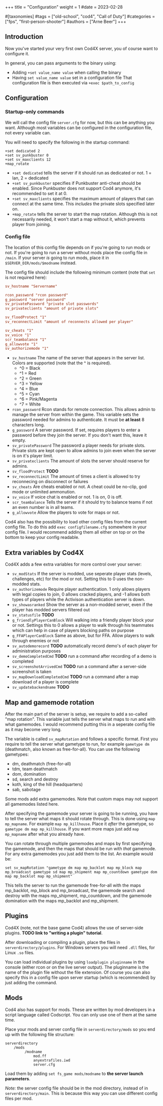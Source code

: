 +++
title = "Configuration"
weight = 1
#date = 2023-02-28

#[taxonomies]
#tags = ["old-school", "cod4", "Call of Duty"]
#categories = ["fps", "first-person-shooter"]
#authors = ["Arne Beer"]
+++

## Introduction

Now you've started your very first own Cod4X server, you of course want to configure it.

In general, you can pass arguments to the binary using:

- Adding `+set value_name value` when calling the binary
- Having `set value_name value` set in a configuration file
    That configuration file is then executed via `+exec $path_to_config`

## Configuration

### Startup-only commands

We will call the config file `server.cfg` for now, but this can be anything you want.
Although most variables can be configured in the configuration file, not every variable can.

You will need to specify the following in the startup command:

```
+set dedicated 2
+set sv_punkbuster 0
+set sv_maxclients 12
+map_rotate
```

- `+set dedicated` tells the server if it should run as dedicated or not. 1 = lan, 2 = dedicated
- `+set sv_punkbuster` specifies if Punkbuster anti-cheat should be enabled.
    Since Punkbuster does not support Cod4 anymore, it's recommended to set it at 0.
- `+set sv_maxclients` specifies the maximum amount of players that can connect at the same time.
    This *includes* the private slots specified later on.
- `+map_rotate` tells the server to start the map rotation.
    Although this is not necessarily needed, it won't start a map without it, which prevents player from joining.

### Config file

The location of this config file depends on if you're going to run mods or not.
If you're going to run a server without mods place the config file in `/main`.
If your server *is* going to run mods, place it in `$SERVER_DIR/mods/$modname` instead.

The config file should include the following minimum content (note that `set` is not required here):

```ini
sv_hostname "Servername"

rcon_password "rcon password"
g_password "server password"
sv_privatePassword "private slot passwords"
sv_privateclients "amount of private slots"

sv_floodProtect "1"
sv_reconnectLimit "amount of reconnects allowed per player"

sv_cheats "1"
sv_voice "1"
scr_teambalance "1"
g_allowvote "1"
sv_authorizemode "1"
```

- `sv_hostname` The name of the server that appears in the server list. Colors are supported (note that the ^ is required).
  - ^0 = Black
  - ^1 = Red
  - ^2 = Green
  - ^3 = Yellow
  - ^4 = Blue
  - ^5 = Cyan
  - ^6 = Pink/Magenta
  - ^7 = White
- `rcon_password` Rcon stands for remote connection.
    This allows admin to manage the server from within the game.
    This variable sets the password needed for admins to authenticate.
    It must be **at least** 8 characters long.
- `g_password` A server password.
    If set, requires players to enter a password before they join the server.
    If you don't want this, leave it empty.
- `sv_privatePassword` The password a player needs for private slots.
    Private slots are kept open to allow admins to join even when the server is on it's player limit.
- `sv_privateclients` The amount of slots the server should reserve for admins.
- `sv_floodProtect` **TODO**
- `sv_reconnectLimit` The amount of times a client is allowed to try reconnecing on disconnect or failures
- `sv_cheats` Are cheats enabled or not.
    A cheat could be no-clip, god mode or unlimited ammonution.
- `sv_voice` If voice chat is enabled or not. 1 is on, 0 is off.
- `scr_teambalance` Tells the server if it should try to balance teams if not an even number is in all teams.
- `g_allowvote` Allow the players to vote for maps or not.

Cod4 also has the possibility to load other config files from the current config file.
To do this add `exec configfilename.cfg` somewhere in your config file. I would recommend adding them all either on top or on the bottom to keep your config readable.

## Extra variables by Cod4X

Cod4X adds a few extra variables for more control over your server:

- `sv_modStats` If the server is modded, use seperate player stats (levels, challenges, etc) for the mod or not. Setting this to 0 uses the non-modded stats.
- `sv_authorizemode` Require player authentication. 1 only allows players with legal copies to join, 0 allows cracked players, and -1 allows both types of players while the Activison authentication server is down.
- `sv_showasranked` Show the server as a non-modded server, even if the player has modded servers filtered out
- `sv_statusfile` **TODO**
- `g_friendlyPlayerCanBlock` Will walking into a friendly player block your or not. Settings this to 0 allows a player to walk through his teammates which can help in case of players blocking paths on purpose
- `g_FFAPlayerCanBlock` Same as above, but for FFA. Allow players to walk through enemies or not
- `sv_autodemorecord` **TODO** automatically record demo's of each player for administration purposes
- `sv_demoCompletedCmd` **TODO** run a command after recording of a demo is completed
- `sv_screenshotArrivedCmd` **TODO** run a command after a server-side screenshot is taken
- `sv_mapDownloadCompletedCmd` **TODO** run a command after a map download of a player is complete
- `sv_updatebackendname` **TODO**

## Map and gamemode rotation

After the main part of the server is setup, we require to add a so-called "map rotation". This variable just tells the server what maps to run and with what gamemodes. I would recommend putting this in a seperate config file as it may become very long.

The variable is called `sv_mapRotation` and follows a specific format. First you require to tell the server what gametype to run, for example `gametype dm` (deathmatch, also known as free-for-all).
You can use the following gametypes:

- dm, deathmatch (free-for-all)
- tdm, team deathmatch
- dom, domination
- sd, search and destroy
- koth, king of the hill (headquarters)
- sab, sabotage

Some mods add extra gamemodes. Note that custom maps may not support all gamemodes listed here.

After specifying the gamemode your server is going to be running, you have to tell the server what maps it should rotate through. This is done using `map mp_mapname`. For example `map mp_killhouse`. Place it *after* the gametype, so `gametype dm map mp_killhouse`. If you want more maps just add `map mp_mapname` after what you already have.

You can rotate through multiple gamemodes and maps by first specifying the gamemode, and then the maps that should be run with *that* gamemode. For any extra gamemodes you just add them to the list. An example would be:

```
set sv_mapRotation "gametype dm map mp_backlot map mp_block map mp_broadcast gametype sd map mp_shipment map mp_countdown gametype dom map mp_backlot map mp_shipment"
```

This tells the server to run the gamemode free-for-all with the maps mp_backlot, mp_block and mp_broadcast, the gamemode search and destroy with the maps mp_shipment, mp_countdown, and the gamemode domination with the maps mp_backlot and mp_shipment.

## Plugins

Cod4X (note, not the base game Cod4) allows the use of server-side plugins. **TODO link to "writing a plugin" tutorial**.

After downloading or compiling a plugin, place the files in `serverdirectory/plugins`. For Windows servers you will need `.dll` files, for Linux `.so` files.

You can load individual plugins by using `loadplugin pluginname` in the console (either rcon or on the live server output). The pluginname is the name of the plugin file without the file extension. Of course you can also specify this in a config file upon server startup (which is recommended) by just adding the command.

## Mods

Cod4 also has support for mods. These are written by mod developers in a script language called Codscript. You can only use one of them at the same time.

Place your mods and server config file in `serverdirectory/mods` so you end up with the following file structure:

```
serverdirectory
    /mods
         /modname
             mod.ff
             anyextrafiles.iwd
             server.cfg
```

Load them by adding `set fs_game mods/modname` to **the server launch parameters**.

*Note:* the server config file should be in the mod directory, instead of in `serverdirectory/main`. This is because this way you can use different config files per mod.
